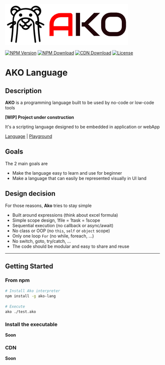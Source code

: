 ![logo](./logo.png)

[![NPM Version](https://img.shields.io/npm/v/ako-lang.svg)](https://npmjs.org/package/ako-lang)
[![NPM Download](https://img.shields.io/npm/dm/ako-lang.svg)](https://npmjs.org/package/ako-lang)
[![CDN Download](https://data.jsdelivr.com/v1/package/npm/ako-lang/badge)](https://www.jsdelivr.com/package/npm/ako-lang)
[![License](https://img.shields.io/npm/l/ako-lang.svg)](https://npmjs.org/package/ako-lang)

# AKO Language

## Description

**AKO** is a programming language built to be used by no-code or low-code tools

**[WIP] Project under construction**

It's a scripting language designed to be embedded in application or webApp

[Language](https://ako-lang.github.io/ako/index.html#/./docs/grammar_basic) | [Playground](https://codesandbox.io/s/ako-template-2qwb5?file=/src/index.js)

## Goals
The 2 main goals are
* Make the language easy to learn and use for beginner
* Make a language that can easily be represented visually in UI land

## Design decision
For those reasons, **Ako** tries to stay simple
* Built around expressions (think about excel formula)
* Simple scope design, 1file = 1task = 1scope
* Sequential execution (no callback or async/await)
* No class or OOP (no `this`, `self` or `object` scope)
* Only one loop `For` (no while, foreach, ...)
* No switch, goto, try/catch, ...
* The code should be modular and easy to share and reuse

---

## Getting Started

### From npm

```sh
# Install Ako interpreter
npm install -g ako-lang

# Execute 
ako ./test.ako
```

### Install the executable

**Soon**

### CDN

**Soon**
